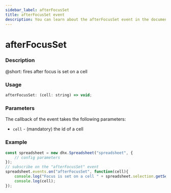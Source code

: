 ```yaml
---
sidebar_label: afterFocusSet
title: afterFocusSet event
description: You can learn about the afterFocusSet event in the documentation of the DHTMLX JavaScript Spreadsheet library. Browse developer guides and API reference, try out code examples and live demos, and download a free 30-day evaluation version of DHTMLX Spreadsheet.
---
```


# afterFocusSet

### Description

@short: fires after focus is set on a cell

### Usage

~~~jsx
afterFocusSet: (cell: string) => void;
~~~

### Parameters

The callback of the event takes the following parameters:

- `cell` - (mandatory) the id of a cell

### Example

~~~jsx {5-8}
const spreadsheet = new dhx.Spreadsheet("spreadsheet", {
    // config parameters
});
// subscribe on the "afterFocusSet" event
spreadsheet.events.on("afterFocusSet", function(cell){
 	console.log("Focus is set on a cell " + spreadsheet.selection.getSelectedCell());
    console.log(cell);
});
~~~
